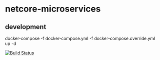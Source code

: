 # netcore-microservices

## development

docker-compose -f docker-compose.yml -f docker-compose.override.yml up -d


[![Build Status](https://dev.azure.com/duchpatrick/netmicroservices/_apis/build/status/patrikduch.netcore-microservices.api?branchName=master)](https://dev.azure.com/duchpatrick/netmicroservices/_build/latest?definitionId=3&branchName=master)

